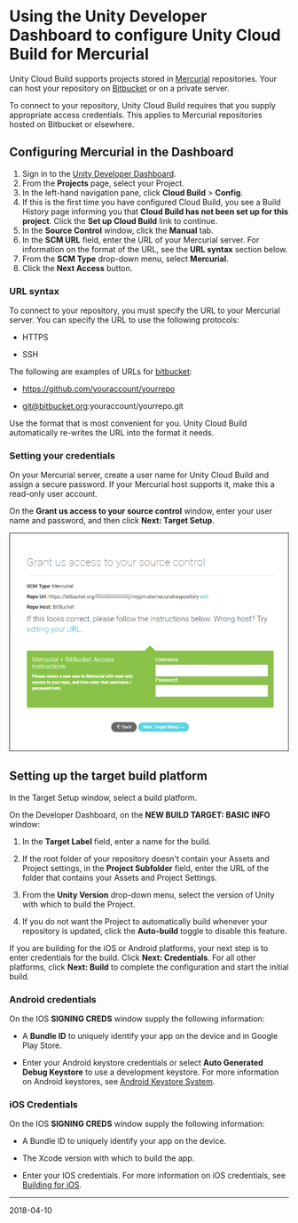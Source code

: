 # Using the Unity Developer Dashboard to configure Unity Cloud Build for Mercurial

Unity Cloud Build supports projects stored in [Mercurial](https://www.mercurial-scm.org/) repositories. Your can host your repository on [Bitbucket](https://bitbucket.org/) or on a private server.

To connect to your repository, Unity Cloud Build requires that you supply appropriate access credentials. This applies to Mercurial repositories hosted on Bitbucket or elsewhere.

## Configuring Mercurial in the Dashboard

1. Sign in to the [Unity Developer Dashboard](https://developer.cloud.unity3d.com).
2. From the __Projects__ page, select your Project.
3. In the left-hand navigation pane, click __Cloud Build__ > __Config__.
4. If this is the first time you have configured Cloud Build, you see a Build History page informing you that __Cloud Build has not been set up for this project__. Click the __Set up Cloud Build__ link to continue.
5. In the __Source Control__ window, click the __Manual__ tab.
6. In the __SCM URL__ field, enter the URL of your Mercurial server. For information on the format of the URL, see the **URL syntax** section below.
7. From the __SCM Type__ drop-down menu, select __Mercurial__.
7. Click the __Next Access__ button.

### URL syntax

To connect to your repository, you must specify the URL to your Mercurial server. You can specify the URL to use the following protocols:

   * HTTPS

   * SSH

   The following are examples of URLs for [bitbucket](https://bitbucket.org/):

   * https://github.com/youraccount/yourrepo

   * git@bitbucket.org:youraccount/yourrepo.git

   Use the format that is most convenient for you. Unity Cloud Build automatically re-writes the URL into the format it needs.

### Setting your credentials

On your Mercurial server, create a user name for Unity Cloud Build and assign a secure password. If your Mercurial host supports it, make this a read-only user account. 

On the __Grant us access to your source control__ window, enter your user name and password, and then click __Next: Target Setup__.

![Dashboard grant access window](../uploads/Main/DashMecurial_1.png)

## Setting up the target build platform

In the Target Setup window, select a build platform. 

On the Developer Dashboard, on the __NEW BUILD TARGET: BASIC INFO__ window:

1. In the __Target Label__ field, enter a name for the build. 

2. If the root folder of your repository doesn't contain your Assets and Project settings, in the __Project Subfolder__ field, enter the URL of the folder that contains  your Assets and Project Settings.

3. From the __Unity Version__ drop-down menu, select the version of Unity with which to build the Project.

4. If you do not want the Project to automatically build whenever your repository is updated, click the __Auto-build__ toggle to disable this feature.

If you are building for the iOS or Android platforms, your next step is to enter credentials for the build. Click __Next: Credentials__. For all other platforms, click __Next: Build__ to complete the configuration and start the initial build.

### Android credentials

On the IOS __SIGNING CREDS__ window supply the following information:

* A __Bundle ID__ to uniquely identify your app on the device and in Google Play Store. 

* Enter your Android keystore credentials or select __Auto Generated Debug Keystore__ to use a development keystore. For more information on Android keystores, see [Android Keystore System](https://developer.android.com/training/articles/keystore.html).

### iOS Credentials

On the IOS __SIGNING CREDS__ window supply the following information:

* A Bundle ID to uniquely identify your app on the device.

* The Xcode version with which to build the app.

* Enter your IOS credentials. For more information on iOS credentials, see [Building for iOS](UnityCloudBuildiOS).

---
<span class="page-edit">2018-04-10  <!-- include IncludeTextNewPageYesEdit --></span>